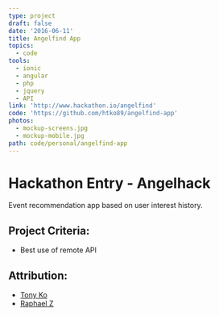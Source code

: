 ```yaml
---
type: project
draft: false
date: '2016-06-11'
title: Angelfind App
topics:
  - code
tools:
  - ionic
  - angular
  - php
  - jquery
  - API
link: 'http://www.hackathon.io/angelfind'
code: 'https://github.com/htko89/angelfind-app'
photos:
  - mockup-screens.jpg
  - mockup-mobile.jpg
path: code/personal/angelfind-app
---
```

# Hackathon Entry - Angelhack
Event recommendation app based on user interest history.

## Project Criteria:
* Best use of remote API

## Attribution:
* [Tony Ko](https://github.com/htko89)
* [Raphael Z](https://bitbucket.org/raphaelz/)
